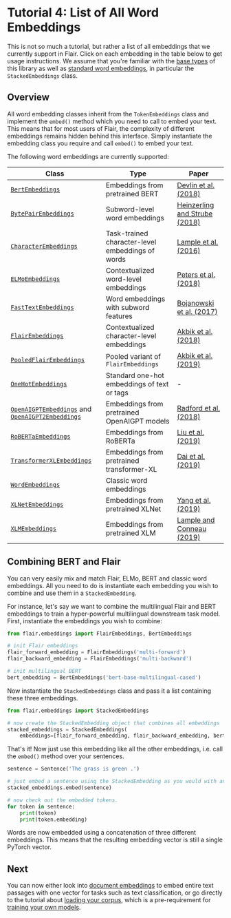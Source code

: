 # Tutorial 4: List of All Word Embeddings

This is not so much a tutorial, but rather a list of all embeddings that we currently support in Flair. Click on each embedding in the table below to get usage instructions. We assume that you're familiar with the [base types](/resources/docs/TUTORIAL_1_BASICS.md) of this library as well as [standard word embeddings](/resources/docs/TUTORIAL_3_WORD_EMBEDDING.md), in particular the `StackedEmbeddings` class.

## Overview 

All word embedding classes inherit from the `TokenEmbeddings` class and implement the `embed()` method which you need to
call to embed your text. This means that for most users of Flair, the complexity of different embeddings remains
hidden behind this interface. Simply instantiate the embedding class you require and call `embed()` to embed your text.

The following word embeddings are currently supported: 

| Class | Type | Paper | 
| ------------- | -------------  | -------------  | 
| [`BertEmbeddings`](/resources/docs/embeddings/TRANSFORMER_EMBEDDINGS.md) | Embeddings from pretrained BERT | [Devlin et al. (2018)](https://www.aclweb.org/anthology/N19-1423/) |  
| [`BytePairEmbeddings`](/resources/docs/embeddings/BYTE_PAIR_EMBEDDINGS.md) | Subword-level word embeddings | [Heinzerling and Strube (2018)](https://www.aclweb.org/anthology/L18-1473)  |
| [`CharacterEmbeddings`](/resources/docs/embeddings/CHARACTER_EMBEDDINGS.md) | Task-trained character-level embeddings of words | [Lample et al. (2016)](https://www.aclweb.org/anthology/N16-1030) |
| [`ELMoEmbeddings`](/resources/docs/embeddings/ELMO_EMBEDDINGS.md) | Contextualized word-level embeddings | [Peters et al. (2018)](https://aclweb.org/anthology/N18-1202)  |
| [`FastTextEmbeddings`](/resources/docs/embeddings/FASTTEXT_EMBEDDINGS.md) | Word embeddings with subword features | [Bojanowski et al. (2017)](https://aclweb.org/anthology/Q17-1010)  |
| [`FlairEmbeddings`](/resources/docs/embeddings/FLAIR_EMBEDDINGS.md) | Contextualized character-level embeddings | [Akbik et al. (2018)](https://www.aclweb.org/anthology/C18-1139/)  |
| [`PooledFlairEmbeddings`](/resources/docs/embeddings/FLAIR_EMBEDDINGS.md) | Pooled variant of `FlairEmbeddings` |  [Akbik et al. (2019)](https://www.aclweb.org/anthology/N19-1078/)  |
| [`OneHotEmbeddings`](/resources/docs/embeddings/ONE_HOT_EMBEDDINGS.md) | Standard one-hot embeddings of text or tags | - |  
| [`OpenAIGPTEmbeddings`](/resources/docs/embeddings/TRANSFORMER_EMBEDDINGS.md) and [`OpenAIGPT2Embeddings`](/resources/docs/embeddings/TRANSFORMER_EMBEDDINGS.md) | Embeddings from pretrained OpenAIGPT models | [Radford et al. (2018)](https://d4mucfpksywv.cloudfront.net/better-language-models/language_models_are_unsupervised_multitask_learners.pdf) |  
| [`RoBERTaEmbeddings`](/resources/docs/embeddings/TRANSFORMER_EMBEDDINGS.md) | Embeddings from RoBERTa | [Liu et al. (2019)](https://arxiv.org/abs/1907.11692) |  
| [`TransformerXLEmbeddings`](/resources/docs/embeddings/TRANSFORMER_EMBEDDINGS.md) | Embeddings from pretrained transformer-XL | [Dai et al. (2019)](https://arxiv.org/abs/1901.02860) |  
| [`WordEmbeddings`](/resources/docs/embeddings/CLASSIC_WORD_EMBEDDINGS.md) | Classic word embeddings |  |
| [`XLNetEmbeddings`](/resources/docs/embeddings/TRANSFORMER_EMBEDDINGS.md) | Embeddings from pretrained XLNet | [Yang et al. (2019)](https://arxiv.org/abs/1906.08237) |  
| [`XLMEmbeddings`](/resources/docs/embeddings/TRANSFORMER_EMBEDDINGS.md) | Embeddings from pretrained XLM | [Lample and Conneau (2019)](https://arxiv.org/abs/1901.07291) |  


## Combining BERT and Flair

You can very easily mix and match Flair, ELMo, BERT and classic word embeddings. All you need to do is instantiate each embedding you wish to combine and use them in a `StackedEmbedding`.

For instance, let's say we want to combine the multilingual Flair and BERT embeddings to train a hyper-powerful multilingual downstream task model. First, instantiate the embeddings you wish to combine:

```python
from flair.embeddings import FlairEmbeddings, BertEmbeddings

# init Flair embeddings
flair_forward_embedding = FlairEmbeddings('multi-forward')
flair_backward_embedding = FlairEmbeddings('multi-backward')

# init multilingual BERT
bert_embedding = BertEmbeddings('bert-base-multilingual-cased')
```

Now instantiate the `StackedEmbeddings` class and pass it a list containing these three embeddings.

```python
from flair.embeddings import StackedEmbeddings

# now create the StackedEmbedding object that combines all embeddings
stacked_embeddings = StackedEmbeddings(
    embeddings=[flair_forward_embedding, flair_backward_embedding, bert_embedding])
```

That's it! Now just use this embedding like all the other embeddings, i.e. call the `embed()` method over your sentences.

```python
sentence = Sentence('The grass is green .')

# just embed a sentence using the StackedEmbedding as you would with any single embedding.
stacked_embeddings.embed(sentence)

# now check out the embedded tokens.
for token in sentence:
    print(token)
    print(token.embedding)
```

Words are now embedded using a concatenation of three different embeddings. This means that the resulting embedding
vector is still a single PyTorch vector.


## Next

You can now either look into [document embeddings](/resources/docs/TUTORIAL_5_DOCUMENT_EMBEDDINGS.md) to embed entire text
passages with one vector for tasks such as text classification, or go directly to the tutorial about
[loading your corpus](/resources/docs/TUTORIAL_6_CORPUS.md), which is a pre-requirement for
[training your own models](/resources/docs/TUTORIAL_7_TRAINING_A_MODEL.md).

